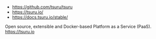 

* https://github.com/tsuru/tsuru
* https://tsuru.io/
* https://docs.tsuru.io/stable/

Open source, extensible and Docker-based Platform as a Service (PaaS). https://tsuru.io